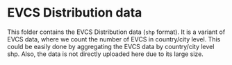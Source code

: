 # EVCS Distribution data
This folder contains the EVCS Distribution data (`shp` format). It is a variant of EVCS data, where we count the number of EVCS in country/city level.
This could be easily done by aggregating the EVCS data by country/city level shp.
Also, the data is not directly uploaded here due to its large size.